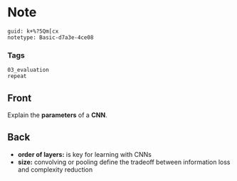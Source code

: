 # Note
```
guid: k+%?5Qm[cx
notetype: Basic-d7a3e-4ce08
```

### Tags
```
03_evaluation
repeat
```

## Front
Explain the <b>parameters</b> of a <b>CNN</b>.

## Back
<ul><li><strong>order of layers:</strong> is key for learning with CNNs</li><li><strong>size:</strong> convolving or pooling define the tradeoff between information loss and complexity reduction</li></ul>
